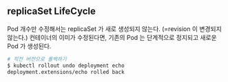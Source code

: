 ## replicaSet LifeCycle
Pod 개수만 수정해서는 replicaSet 가 새로 생성되지 않는다. (=revision 이 변경되지 않는다.)
컨테이너의 이미가 수정된다면, 기존의 Pod 는 단계적으로 정지되고 새로운 Pod 가 생성된다.


``` bash 
# 직전 버전으로 롤백하기
$ kubectl rollout undo deployment echo
deployment.extensions/echo rolled back
```

